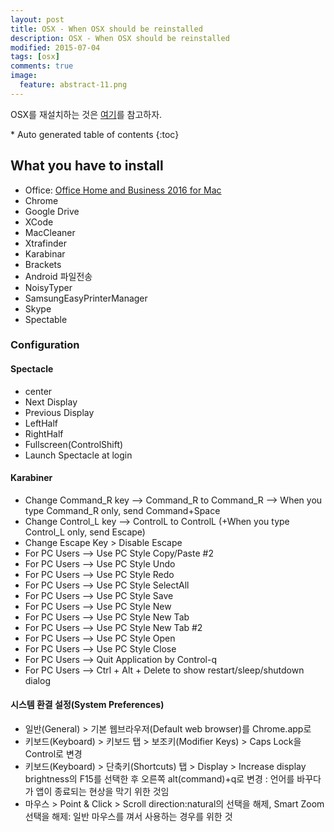 ```yaml
---
layout: post
title: OSX - When OSX should be reinstalled
description: OSX - When OSX should be reinstalled
modified: 2015-07-04
tags: [osx]
comments: true
image:
  feature: abstract-11.png
---
```

OSX를 재설치하는 것은 [여기](http://xronocore.tistory.com/47)를 참고하자.

<section id="table-of-contents" class="toc">
<div id="drawer" markdown="1">
*  Auto generated table of contents
{:toc}
</div>
</section><!-- /#table-of-contents -->

## What you have to install

 - Office: [Office Home and Business 2016 for Mac](https://www.microsofthup.com/hupkr/ordersummary.aspx?culture=ko-KR)
 - Chrome
 - Google Drive
 - XCode
 - MacCleaner
 - Xtrafinder
 - Karabinar
 - Brackets
 - Android 파일전송
 - NoisyTyper
 - SamsungEasyPrinterManager
 - Skype
 - Spectable
 
### Configuration

#### Spectacle

- center
- Next Display
- Previous Display
- LeftHalf
- RightHalf
- Fullscreen(ControlShift)
- Launch Spectacle at login


#### Karabiner 

- Change Command_R key --> Command_R to Command_R --> When you type Command_R only, send Command+Space
- Change Control_L key --> ControlL to ControlL (+When you type Control_L only, send Escape)
- Change Escape Key > Disable Escape
- For PC Users --> Use PC Style Copy/Paste #2
- For PC Users --> Use PC Style Undo
- For PC Users --> Use PC Style Redo
- For PC Users --> Use PC Style SelectAll
- For PC Users --> Use PC Style Save
- For PC Users --> Use PC Style New
- For PC Users --> Use PC Style New Tab
- For PC Users --> Use PC Style New Tab #2
- For PC Users --> Use PC Style Open
- For PC Users --> Use PC Style Close
- For PC Users --> Quit Application by Control-q
- For PC Users --> Ctrl + Alt + Delete to show restart/sleep/shutdown dialog

#### 시스템 환결 설정(System Preferences)

- 일반(General) > 기본 웹브라우저(Default web browser)를 Chrome.app로 
- 키보드(Keyboard) > 키보드 탭 > 보조키(Modifier Keys) > Caps Lock을 Control로 변경
- 키보드(Keyboard) > 단축키(Shortcuts) 탭 > Display > Increase display brightness의 F15를 선택한 후 오른쪽 alt(command)+q로 변경 : 언어를 바꾸다가 앱이 종료되는 현상을 막기 위한 것임
- 마우스 > Point & Click > Scroll direction:natural의 선택을 해제, Smart Zoom 선택을 해제: 일반 마우스를 껴서 사용하는 경우를 위한 것


